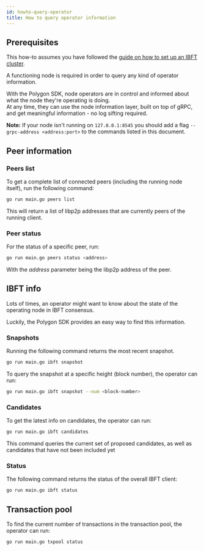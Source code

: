 ```yaml
---
id: howto-query-operator
title: How to query operator information
---
```


## Prerequisites

This how-to assumes you have followed the [guide on how to set up an IBFT cluster](/docs/how-tos/howto-set-ibft).

A functioning node is required in order to query any kind of operator information.

With the Polygon SDK, node operators are in control and informed about what the node they're operating is doing.<br />
At any time, they can use the node information layer, built on top of gRPC, and get meaningful information - no log sifting required.

**Note:** If your node isn't running on `127.0.0.1:8545` you should add a flag `--grpc-address <address:port>` to the commands listed in this document.

## Peer information

### Peers list

To get a complete list of connected peers (including the running node itself), run the following command:
````bash
go run main.go peers list
````

This will return a list of libp2p addresses that are currently peers of the running client.

### Peer status

For the status of a specific peer, run:
````bash
go run main.go peers status <address>
````
With the *address* parameter being the libp2p address of the peer.

## IBFT info

Lots of times, an operator might want to know about the state of the operating node in IBFT consensus.

Luckily, the Polygon SDK provides an easy way to find this information.

### Snapshots

Running the following command returns the most recent snapshot.
````bash
go run main.go ibft snapshot
````
To query the snapshot at a specific height (block number), the operator can run:
````bash
go run main.go ibft snapshot --num <block-number>
````

### Candidates

To get the latest info on candidates, the operator can run:
````bash
go run main.go ibft candidates
````
This command queries the current set of proposed candidates, as well as candidates that have not been included yet

### Status

The following command returns the status of the overall IBFT client:
````bash
go run main.go ibft status
````

## Transaction pool

To find the current number of transactions in the transaction pool, the operator can run:
````bash
go run main.go txpool status
````
